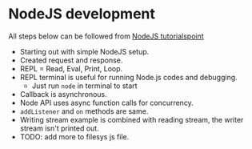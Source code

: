 # NodeJS development

All steps below can be followed from [NodeJS tutorialspoint](https://www.tutorialspoint.com/nodejs/index.htm)

- Starting out with simple NodeJS setup.
- Created request and response.
- REPL = Read, Eval, Print, Loop. 
- REPL terminal is useful for running Node.js codes and debugging.
    - Just run `node` in terminal to start
- Callback is asynchronous.
- Node API uses async function calls for concurrency.
- `addListener` and `on` methods are same.
- Writing stream example is combined with reading stream, the writer stream isn't printed out.
- TODO: add more to filesys js file.